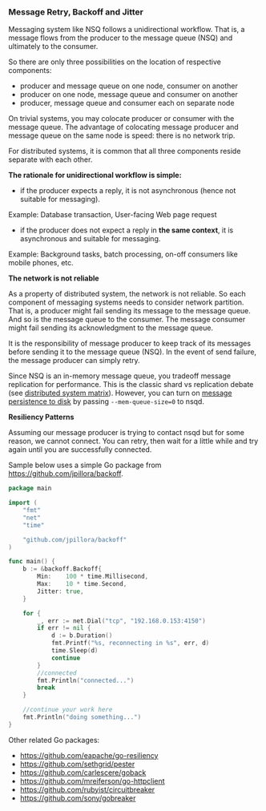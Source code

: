 <script>
  (function(i,s,o,g,r,a,m){i['GoogleAnalyticsObject']=r;i[r]=i[r]||function(){
  (i[r].q=i[r].q||[]).push(arguments)},i[r].l=1*new Date();a=s.createElement(o),
  m=s.getElementsByTagName(o)[0];a.async=1;a.src=g;m.parentNode.insertBefore(a,m)
  })(window,document,'script','//www.google-analytics.com/analytics.js','ga');

  ga('create', 'UA-71257746-1', 'auto');
  ga('send', 'pageview');

</script>

### Message Retry, Backoff and Jitter

Messaging system like NSQ follows a unidirectional workflow. That is, a message flows from the producer to the message queue (NSQ) and ultimately to the consumer.

So there are only three possibilities on the location of respective components:

- producer and message queue on one node, consumer on another
- producer on one node, message queue and consumer on another
- producer, message queue and consumer each on separate node

On trivial systems, you may colocate producer or consumer with the message queue. The advantage of colocating message producer and message queue on the same node is speed: there is no network trip. 

For distributed systems, it is common that all three components reside separate with each other.

**The rationale for unidirectional workflow is simple:**

- if the producer expects a reply, it is not asynchronous (hence not suitable for messaging). 

Example: Database transaction, User-facing Web page request

- if the producer does not expect a reply in **the same context**, it is asynchronous and suitable for messaging.

Example: Background tasks, batch processing, on-off consumers like mobile phones, etc.


**The network is not reliable**

As a property of distributed system, the network is not reliable. So each component of messaging systems needs to consider network partition. That is, a producer might fail sending its message to the message queue. And so is the message queue to the consumer. The message consumer might fail sending its acknowledgment to the message queue.

It is the responsibility of message producer to keep track of its messages before sending it to the message queue (NSQ). In the event of send failure, the message producer can simply retry. 

Since NSQ is an in-memory message queue, you tradeoff message replication for performance. This is the classic shard vs replication debate (see [distributed system matrix](https://github.com/IrisMQ/book/blob/master/principles/matrix.md)). However, you can turn on [message persistence to disk](http://nsq.io/overview/features_and_guarantees.html) by passing ```--mem-queue-size=0``` to nsqd.

**Resiliency Patterns**

Assuming our message producer is trying to contact nsqd but for some reason, we cannot connect. You can retry, then wait for a little while and try again until you are successfully connected.

Sample below uses a simple Go package from https://github.com/jpillora/backoff.

```go
package main

import (
	"fmt"
	"net"
	"time"

	"github.com/jpillora/backoff"
)

func main() {
	b := &backoff.Backoff{
		Min:    100 * time.Millisecond,
		Max:    10 * time.Second,
		Jitter: true,
	}

	for {
		_, err := net.Dial("tcp", "192.168.0.153:4150")
		if err != nil {
			d := b.Duration()
			fmt.Printf("%s, reconnecting in %s", err, d)
			time.Sleep(d)
			continue
		}
		//connected
		fmt.Println("connected...")
		break
	}

	//continue your work here
	fmt.Println("doing something...")
}
```

Other related Go packages:

- https://github.com/eapache/go-resiliency
- https://github.com/sethgrid/pester
- https://github.com/carlescere/goback
- https://github.com/mreiferson/go-httpclient
- https://github.com/rubyist/circuitbreaker
- https://github.com/sony/gobreaker
